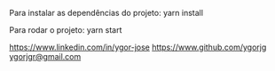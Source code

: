 Para instalar as dependências do projeto: yarn install

Para rodar o projeto: yarn start

https://www.linkedin.com/in/ygor-jose
https://www.github.com/ygorjg
ygorjgr@gmail.com
